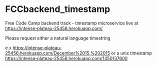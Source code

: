# FCCbackend_timestamp
Free Code Camp backend track - timestamp microservice
live at https://intense-plateau-25456.herokuapp.com/

 Please request either a natural language timestring 
 
 e.x https://intense-plateau-25456.herokuapp.com/December%2015,%202015 
 or a unix timestamp https://intense-plateau-25456.herokuapp.com/1450137600
